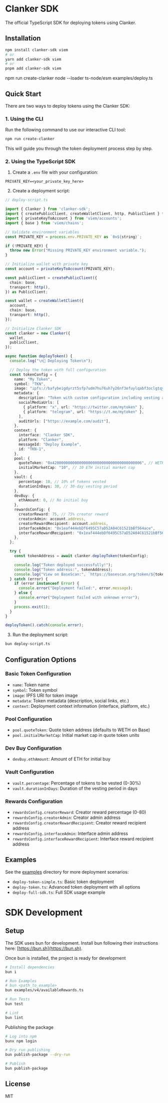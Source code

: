 # Clanker SDK

The official TypeScript SDK for deploying tokens using Clanker.

## Installation

```bash
npm install clanker-sdk viem
# or
yarn add clanker-sdk viem
# or
pnpm add clanker-sdk viem
```
npm run create-clanker
node --loader ts-node/esm examples/deploy.ts

## Quick Start

There are two ways to deploy tokens using the Clanker SDK:

### 1. Using the CLI

Run the following command to use our interactive CLI tool:
```bash
npm run create-clanker
```

This will guide you through the token deployment process step by step.

### 2. Using the TypeScript SDK

1. Create a `.env` file with your configuration:
```env
PRIVATE_KEY=<your_private_key_here>
```

2. Create a deployment script:
```typescript
// deploy-script.ts

import { Clanker } from 'clanker-sdk';
import { createPublicClient, createWalletClient, http, PublicClient } from 'viem';
import { privateKeyToAccount } from 'viem/accounts';
import { base } from 'viem/chains';

// Validate environment variables
const PRIVATE_KEY = process.env.PRIVATE_KEY as `0x${string}`;

if (!PRIVATE_KEY) {
  throw new Error("Missing PRIVATE_KEY environment variable.");
}

// Initialize wallet with private key
const account = privateKeyToAccount(PRIVATE_KEY);

const publicClient = createPublicClient({
  chain: base,
  transport: http(),
}) as PublicClient;

const wallet = createWalletClient({
  account,
  chain: base,
  transport: http(),
});

// Initialize Clanker SDK
const clanker = new Clanker({
  wallet,
  publicClient,
});

async function deployToken() {
  console.log("\n🚀 Deploying Token\n");

  // Deploy the token with full configuration
  const tokenConfig = {
    name: "My Token",
    symbol: "TKN",
    image: "ipfs://bafybeigdyrzt5sfp7udm7hu76uh7y26nf3efuylqabf3oclgtqy55fbzdi",
    metadata: {
      description: "Token with custom configuration including vesting and rewards",
      socialMediaUrls: [
        { platform: "x", url: "https://twitter.com/mytoken" },
        { platform: "telegram", url: "https://t.me/mytoken" },
      ],
      auditUrls: ["https://example.com/audit"],
    },
    context: {
      interface: "Clanker SDK",
      platform: "Clanker",
      messageId: "Deploy Example",
      id: "TKN-1",
    },
    pool: {
      quoteToken: "0x4200000000000000000000000000000000000006", // WETH on Base
      initialMarketCap: "10", // 10 ETH initial market cap
    },
    vault: {
      percentage: 10, // 10% of tokens vested
      durationInDays: 30, // 30-day vesting period
    },
    devBuy: {
      ethAmount: 0, // No initial buy
    },
    rewardsConfig: {
      creatorReward: 75, // 75% creator reward
      creatorAdmin: account.address,
      creatorRewardRecipient: account.address,
      interfaceAdmin: "0x1eaf444ebDf6495C57aD52A04C61521bBf564ace",
      interfaceRewardRecipient: "0x1eaf444ebDf6495C57aD52A04C61521bBf564ace",
    },
  };

  try {
    const tokenAddress = await clanker.deployToken(tokenConfig);

    console.log("Token deployed successfully!");
    console.log("Token address:", tokenAddress);
    console.log("View on BaseScan:", `https://basescan.org/token/${tokenAddress}`);
  } catch (error) {
    if (error instanceof Error) {
      console.error("Deployment failed:", error.message);
    } else {
      console.error("Deployment failed with unknown error");
    }
    process.exit(1);
  }
}

deployToken().catch(console.error);
```

3. Run the deployment script:
```bash
bun deploy-script.ts
```

## Configuration Options

### Basic Token Configuration
- `name`: Token name
- `symbol`: Token symbol
- `image`: IPFS URI for token image
- `metadata`: Token metadata (description, social links, etc.)
- `context`: Deployment context information (interface, platform, etc.)

### Pool Configuration
- `pool.quoteToken`: Quote token address (defaults to WETH on Base)
- `pool.initialMarketCap`: Initial market cap in quote token units

### Dev Buy Configuration
- `devBuy.ethAmount`: Amount of ETH for initial buy

### Vault Configuration
- `vault.percentage`: Percentage of tokens to be vested (0-30%)
- `vault.durationInDays`: Duration of the vesting period in days

### Rewards Configuration
- `rewardsConfig.creatorReward`: Creator reward percentage (0-80)
- `rewardsConfig.creatorAdmin`: Creator admin address
- `rewardsConfig.creatorRewardRecipient`: Creator reward recipient address
- `rewardsConfig.interfaceAdmin`: Interface admin address
- `rewardsConfig.interfaceRewardRecipient`: Interface reward recipient address

## Examples

See the [examples](./examples) directory for more deployment scenarios:
- `deploy-token-simple.ts`: Basic token deployment
- `deploy-token.ts`: Advanced token deployment with all options
- `deploy-full-sdk.ts`: Full SDK usage example

# SDK Development

## Setup

The SDK uses bun for development. Install bun following their instructions here: [https://bun.sh](https://bun.sh).

Once bun is installed, the project is ready for development
```bash
# Install dependencies
bun i

# Run Examples
# bun <path_to_example>
bun examples/v4/availableRewards.ts

# Run Tests
bun test

# Lint
bun lint
```

Publishing the package
```bash
# Log into npm
bunx npm login

# Dry run publishing
bun publish-package --dry-run

# Publish
bun publish-package
```

## License

MIT
